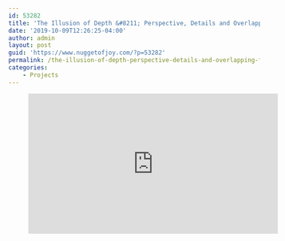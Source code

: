 ```yaml
---
id: 53282
title: 'The Illusion of Depth &#8211; Perspective, Details and Overlapping Forms'
date: '2019-10-09T12:26:25-04:00'
author: admin
layout: post
guid: 'https://www.nuggetofjoy.com/?p=53282'
permalink: /the-illusion-of-depth-perspective-details-and-overlapping-forms/
categories:
    - Projects
---
```


<figure class="wp-block-embed-youtube wp-block-embed is-type-video is-provider-youtube wp-embed-aspect-16-9 wp-has-aspect-ratio"><div class="wp-block-embed__wrapper"><iframe allow="accelerometer; autoplay; clipboard-write; encrypted-media; gyroscope; picture-in-picture; web-share" allowfullscreen="" frameborder="0" height="281" loading="lazy" referrerpolicy="strict-origin-when-cross-origin" src="https://www.youtube.com/embed/LIuNehjFmUU?feature=oembed" title="The Illusion of Depth - Perspective, Details and Overlapping Forms" width="500"></iframe></div></figure>
